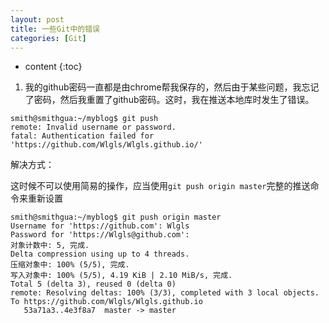 ```yaml
---
layout: post
title: 一些Git中的错误
categories: [Git]
---
```


* content
{:toc}

1. 我的github密码一直都是由chrome帮我保存的，然后由于某些问题，我忘记了密码，然后我重置了github密码。这时，我在推送本地库时发生了错误。

```shell
smith@smithgua:~/myblog$ git push
remote: Invalid username or password.
fatal: Authentication failed for 'https://github.com/Wlgls/Wlgls.github.io/'
```

解决方式：

这时候不可以使用简易的操作，应当使用`git push origin master`完整的推送命令来重新设置

```shell
smith@smithgua:~/myblog$ git push origin master
Username for 'https://github.com': Wlgls      
Password for 'https://Wlgls@github.com': 
对象计数中: 5, 完成.
Delta compression using up to 4 threads.
压缩对象中: 100% (5/5), 完成.
写入对象中: 100% (5/5), 4.19 KiB | 2.10 MiB/s, 完成.
Total 5 (delta 3), reused 0 (delta 0)
remote: Resolving deltas: 100% (3/3), completed with 3 local objects.
To https://github.com/Wlgls/Wlgls.github.io
   53a71a3..4e3f8a7  master -> master
```

